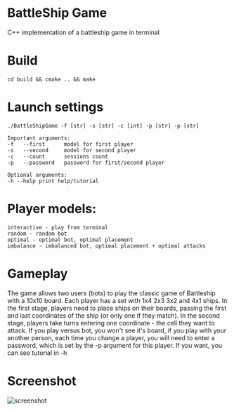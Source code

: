 # BattleShip Game

C++ implementation of a battleship game in terminal

# Build
    cd build && cmake .. && make
# Launch settings
    ./BattleShipGame -f [str] -s [str] -c [int] -p [str] -p [str] 

    Important arguments:
    -f   --first      model for first player
    -s   --second     model for second player
    -c   --count      sessions count
    -p   --password   password for first/second player

    Optional arguments:
    -h --help print help/tutorial
# Player models: 
    interactive - play from terminal
    random - random bot
    optimal - optimal bot, optimal placement
    imbalance - imbalanced bot, optimal placement + optimal attacks

# Gameplay
The game allows two users (bots) to play the classic game of Battleship with a 10x10 board.
Each player has a set with 1x4 2x3 3x2 and 4x1 ships.
In the first stage, players need to place ships on their boards, passing the first and last coordinates of the ship (or only one if they match).
In the second stage, players take turns entering one coordinate - the cell they want to attack.
If you play versus bot, you won't see it's board, if you play with your another person, each time you change a player, 
you will need to enter a password, which is set by the -p argument for this player.
If you want, you can see tutorial in -h

# Screenshot
![screenshot](https://raw.githubusercontent.com/okm-lab/engnr-nsu-cpp-2021/lab5/5/Images/bs_demo.jpeg)